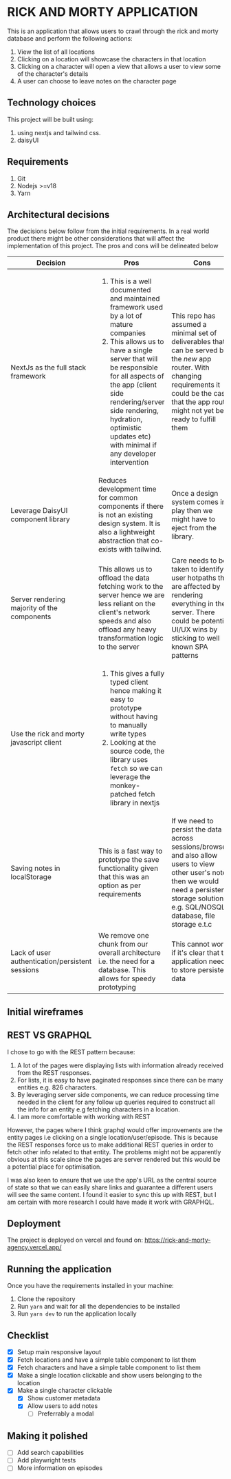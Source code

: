 # RICK AND MORTY APPLICATION
This is an application that allows users to crawl through the rick and morty database and perform the following actions:
1. View the list of all locations
2. Clicking on a location will showcase the characters in that location
3. Clicking on a character will open a view that allows a user to view some of the character's details
4. A user can choose to leave notes on the character page

## Technology choices
This project will be built using:
1. using nextjs and tailwind css.
2. daisyUI

## Requirements
1. Git
2. Nodejs >=v18
3. Yarn

## Architectural decisions
The decisions below follow from the initial requirements. In a real world product there might be other considerations that will affect the implementation of this project. The pros and cons will be delineated below

| Decision                                        | Pros                                                                                                                                                                                                                                                                                                                                         | Cons                                                                                                                                                                                                       | Other notes                                                                   |
|-------------------------------------------------|----------------------------------------------------------------------------------------------------------------------------------------------------------------------------------------------------------------------------------------------------------------------------------------------------------------------------------------------|------------------------------------------------------------------------------------------------------------------------------------------------------------------------------------------------------------|-------------------------------------------------------------------------------|
| NextJs as the full stack framework              | <ol>   <li>This is a well documented and maintained framework used by a lot of mature companies</li>   <li>This allows us to have a single server that will be responsible for all aspects of the app (client side rendering/server side rendering, hydration, optimistic updates etc) with minimal if any developer intervention</li> </ol> | This repo has assumed a minimal set of deliverables that can be served by the *new* app router. With changing requirements it could be the case that the app router might not yet be ready to fulfill them | The developer chose to test the new app router functionality on this project. |
| Leverage DaisyUI component library              | Reduces development time for common components if there is not an existing design system. It is also a lightweight abstraction that co-exists with tailwind.                                                                                                                                                                                 | Once a design system comes in play then we might have to eject from the library.                                                                                                                           |                                                                               |
| Server rendering majority of the components     | This allows us to offload the data fetching work to the server hence we are less reliant on the client's network speeds and also offload any heavy transformation logic to the server                                                                                                                                                        | Care needs to be taken to identify user hotpaths that are affected by rendering everything in the server. There could be potential UI/UX wins by sticking to well known SPA patterns                       |                                                                               |
| Use the rick and morty javascript client        | <ol> <li>This gives a fully typed client hence making it easy to prototype without having to manually write types</li> <li>Looking at the source code, the library uses `fetch` so we can leverage the monkey-patched fetch library in nextjs</li> </ol>                                                                                     |                                                                                                                                                                                                            |                                                                               |
| Saving notes in localStorage                    | This is a fast way to prototype the save functionality given that this was an option as per requirements                                                                                                                                                                                                                                     | If we need to persist the data across sessions/browsers and also allow users to view other user's notes, then we would need a persistent storage solution e.g. SQL/NOSQL database, file storage e.t.c      |                                                                               |
| Lack of user authentication/persistent sessions | We remove one chunk from our overall architecture i.e. the need for a database. This allows for speedy prototyping                                                                                                                                                                                                                           | This cannot work if it's clear that the application needs to store persistent data                                                                                                                         |                                                                               |

## Initial wireframes
<!-- TODO: attach link to wireframes -->

## REST VS GRAPHQL
I chose to go with the REST pattern because:

1. A lot of the pages were displaying lists with information already received from the REST responses.
2. For lists, it is easy to have paginated responses since there can be many entities e.g. 826 characters.
3. By leveraging server side components, we can reduce processing time needed in the client for any follow up queries required to construct all the info for an entity e.g fetching characters in a location.
4. I am more comfortable with working with REST
   
However, the pages where I think graphql would offer improvements are the entity pages i.e clicking on a single location/user/episode. This is because the REST responses force us to make additional REST queries in order to fetch other info related to that entity. The problems might not be apparently obvious at this scale since the pages are server rendered but this would be a potential place for optimisation.

I was also keen to ensure that we use the app's URL as the central source of state so that we can easily share links and guarantee a different users will see the same content. I found it easier to sync this up with REST, but I am certain with more research I could have made it work with GRAPHQL.

## Deployment
The project is deployed on vercel and found on: https://rick-and-morty-agency.vercel.app/

## Running the application
Once you have the requirements installed in your machine:
1. Clone the repository
2. Run `yarn` and wait for all the dependencies to be installed
3. Run `yarn dev` to run the application locally

## Checklist
- [X] Setup main responsive layout
- [X] Fetch locations and have a simple table component to list them
- [X] Fetch characters and have a simple table component to list them
- [X] Make a single location clickable and show users belonging to the location
- [X] Make a single character clickable
  - [X] Show customer metadata
  - [X] Allow users to add notes
    - [ ] Preferrably a modal

## Making it polished
- [ ] Add search capabilities
- [ ] Add playwright tests
- [ ] More information on episodes  
